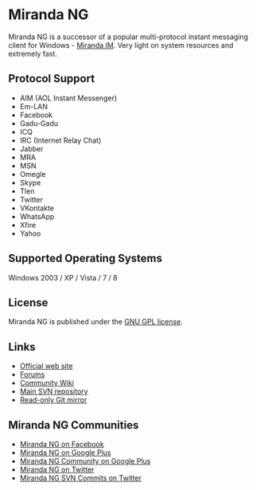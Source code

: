 # Miranda NG #

Miranda NG is a successor of a popular multi-protocol instant messaging client
for Windows - [Miranda IM][1]. Very light on system resources and extremely
fast.

## Protocol Support ##

- AIM (AOL Instant Messenger)
- Em-LAN
- Facebook
- Gadu-Gadu
- ICQ
- IRC (Internet Relay Chat)
- Jabber
- MRA
- MSN
- Omegle
- Skype
- Tlen
- Twitter
- VKontakte
- WhatsApp
- Xfire
- Yahoo

## Supported Operating Systems ##

Windows 2003 / XP / Vista / 7 / 8


## License ##

Miranda NG is published under the [GNU GPL license][2].


## Links ##

- [Official web site](http://miranda-ng.org/)
- [Forums](http://forum.miranda-ng.org/)
- [​Community Wiki](http://wiki.miranda-ng.org/)
- [Main SVN repository](http://svn.miranda-ng.org/)
- [​Read-only Git mirror](https://github.com/miranda-ng/miranda-ng)


## Miranda NG Communities ##

- ​[Miranda NG on Facebook](https://www.facebook.com/miranda.newgen)
- [​Miranda NG on Google Plus](https://plus.google.com/u/0/112395897441053008352/)
- [​Miranda NG Community on Google Plus](https://plus.google.com/u/0/communities/108135091636191321308)
- ​[Miranda NG on Twitter](https://twitter.com/MirandaNewgen)
- [​Miranda NG SVN Commits on Twitter](https://twitter.com/MirandaNGcommit)

[1]: http://www.miranda-im.org/
[2]: http://www.gnu.org/licenses/gpl-2.0.html
